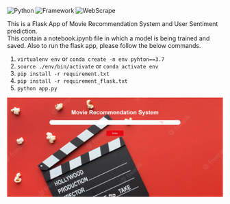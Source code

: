 ![Python](https://img.shields.io/badge/Python-3.7-brightgreen)
![Framework](https://img.shields.io/badge/Framework-Flask-yellow)
![WebScrape](https://img.shields.io/badge/WebScrape-BeautifulSoup4-green)


This is a Flask App of Movie Recommendation System and User Sentiment prediction.<br>
This contain a notebook.ipynb file in which a model is being trained and saved. Also to run the flask app, please follow the below commands.

1. `virtualenv env` or `conda create -n env pyhton==3.7`
2. `source ./env/bin/activate` or `conda activate env`
3. `pip install -r requirement.txt`
4. `pip install -r requirement_flask.txt`
5. `python app.py`

<img src="./templates/Capture.PNG">
